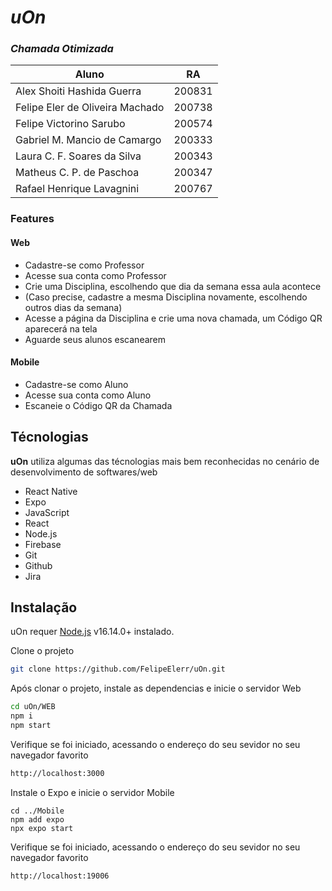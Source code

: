 # _uOn_
### _Chamada Otimizada_

| Aluno | RA |
| ------ | ------ |
| Alex Shoiti Hashida Guerra | 200831 |
| Felipe Eler de Oliveira Machado | 200738 |
| Felipe Victorino Sarubo | 200574 |
| Gabriel M. Mancio de Camargo | 200333 |
| Laura C. F. Soares da Silva | 200343 |
| Matheus C. P. de Paschoa | 200347 |
| Rafael Henrique Lavagnini | 200767 |

### Features
#### Web
- Cadastre-se como Professor
- Acesse sua conta como Professor
- Crie uma Disciplina, escolhendo que dia da semana essa aula acontece
- (Caso precise, cadastre a mesma Disciplina novamente, escolhendo outros dias da semana)
- Acesse a página da Disciplina e crie uma nova chamada, um Código QR aparecerá na tela
- Aguarde seus alunos escanearem

#### Mobile
- Cadastre-se como Aluno
- Acesse sua conta como Aluno
- Escaneie o Código QR da Chamada

## Técnologias
 **uOn** utiliza algumas das técnologias mais bem reconhecidas no cenário de desenvolvimento de softwares/web
- React Native
- Expo
- JavaScript
- React 
- Node.js
- Firebase
- Git
- Github
- Jira

## Instalação
uOn requer [Node.js](https://nodejs.org/) v16.14.0+ instalado.

Clone o projeto
```sh
git clone https://github.com/FelipeElerr/uOn.git
```

Após clonar o projeto, instale as dependencias e inicie o servidor Web
```sh
cd uOn/WEB
npm i
npm start
```
Verifique se foi iniciado, acessando o endereço do seu sevidor no seu navegador favorito
```sh
http://localhost:3000
```
Instale o Expo e inicie o servidor Mobile
```
cd ../Mobile
npm add expo
npx expo start
```
Verifique se foi iniciado, acessando o endereço do seu sevidor no seu navegador favorito
```sh
http://localhost:19006
```
